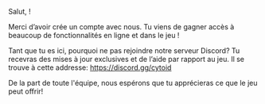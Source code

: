 Salut, <username>!

Merci d’avoir crée un compte avec nous. Tu viens de gagner accès à beaucoup de fonctionnalités en ligne et dans le jeu !

Tant que tu es ici, pourquoi ne pas rejoindre notre serveur Discord? Tu recevras des mises à jour exclusives et de l’aide par rapport au jeu. Il se trouve à cette addresse: https://discord.gg/cytoid

De la part de toute l'équipe, nous espérons que tu apprécieras ce que le jeu peut offrir!